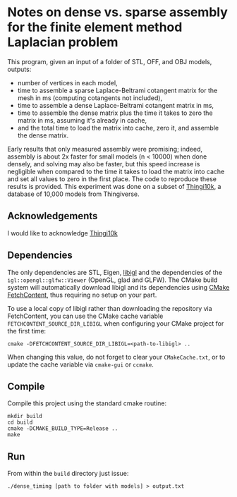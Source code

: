 # Notes on dense vs. sparse assembly for the finite element method Laplacian problem

This program, given an input of a folder of STL, OFF, and OBJ models, outputs:
- number of vertices in each model,
- time to assemble a sparse Laplace-Beltrami cotangent matrix for the mesh in ms (computing cotangents not included),
- time to assemble a dense Laplace-Beltrami cotangent matrix in ms,
- time to assemble the dense matrix plus the time it takes to zero the matrix in ms, assuming it's already in cache,
- and the total time to load the matrix into cache, zero it, and assemble the dense matrix.

Early results that only measured assembly were promising; indeed, assembly is about 2x faster for small models (n < 10000) when done densely, and solving may also be faster, but this speed increase is negligible when compared to the time it takes to load the matrix into cache and set all values to zero in the first place. The code to reproduce these results is provided. This experiment was done on a subset of [Thingi10k](https://ten-thousand-models.appspot.com/), a database of 10,000 models from Thingiverse.

## Acknowledgements

I would like to acknowledge [Thingi10k](https://ten-thousand-models.appspot.com/)

## Dependencies

The only dependencies are STL, Eigen, [libigl](http://libigl.github.io/libigl/) and the dependencies
of the `igl::opengl::glfw::Viewer` (OpenGL, glad and GLFW).
The CMake build system will automatically download libigl and its dependencies using
[CMake FetchContent](https://cmake.org/cmake/help/latest/module/FetchContent.html),
thus requiring no setup on your part.

To use a local copy of libigl rather than downloading the repository via FetchContent, you can use
the CMake cache variable `FETCHCONTENT_SOURCE_DIR_LIBIGL` when configuring your CMake project for
the first time:
```
cmake -DFETCHCONTENT_SOURCE_DIR_LIBIGL=<path-to-libigl> ..
```
When changing this value, do not forget to clear your `CMakeCache.txt`, or to update the cache variable
via `cmake-gui` or `ccmake`.

## Compile

Compile this project using the standard cmake routine:

    mkdir build
    cd build
    cmake -DCMAKE_BUILD_TYPE=Release ..
    make

## Run

From within the `build` directory just issue:

    ./dense_timing [path to folder with models] > output.txt
